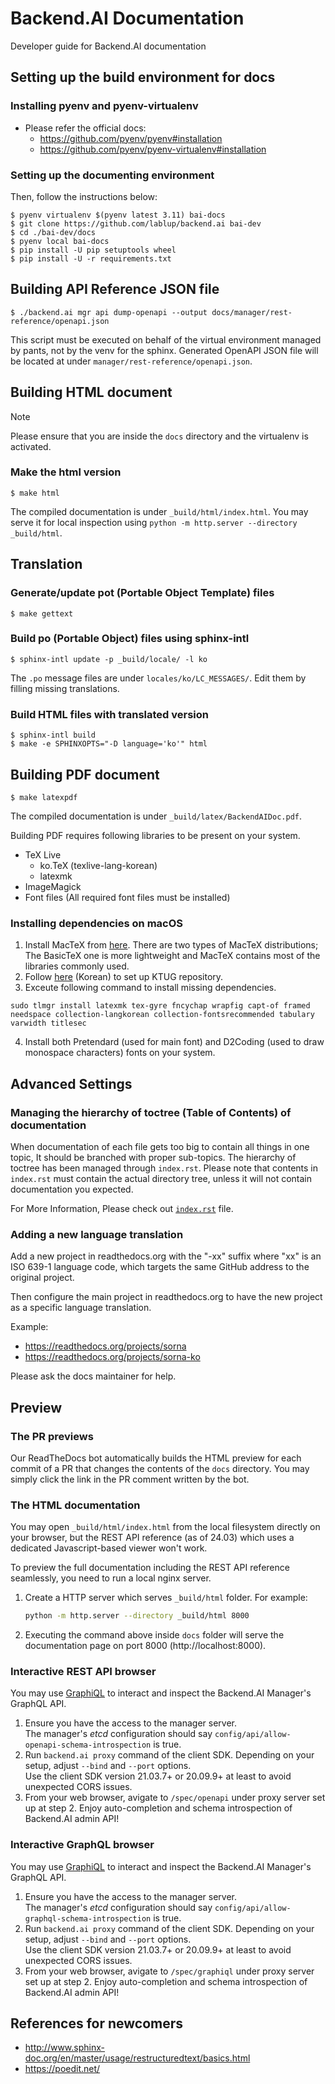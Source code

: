 # Backend.AI Documentation

Developer guide for Backend.AI documentation


## Setting up the build environment for docs

### Installing pyenv and pyenv-virtualenv

* Please refer the official docs:
  - https://github.com/pyenv/pyenv#installation
  - https://github.com/pyenv/pyenv-virtualenv#installation

### Setting up the documenting environment

Then, follow the instructions below:

```console
$ pyenv virtualenv $(pyenv latest 3.11) bai-docs
$ git clone https://github.com/lablup/backend.ai bai-dev
$ cd ./bai-dev/docs
$ pyenv local bai-docs
$ pip install -U pip setuptools wheel
$ pip install -U -r requirements.txt
```


## Building API Reference JSON file
```console
$ ./backend.ai mgr api dump-openapi --output docs/manager/rest-reference/openapi.json
```
This script must be executed on behalf of the virtual environment managed by pants, not by the venv for the sphinx.
Generated OpenAPI JSON file will be located at under `manager/rest-reference/openapi.json`.


## Building HTML document

> [!NOTE]
> Please ensure that you are inside the `docs` directory and the virtualenv is activated.

### Make the html version

```console
$ make html
```

The compiled documentation is under `_build/html/index.html`.
You may serve it for local inspection using `python -m http.server --directory _build/html`.


## Translation

### Generate/update pot (Portable Object Template) files

```console
$ make gettext
```

### Build po (Portable Object) files using sphinx-intl

```console
$ sphinx-intl update -p _build/locale/ -l ko
```

The `.po` message files are under `locales/ko/LC_MESSAGES/`.
Edit them by filling missing translations.

### Build HTML files with translated version

```console
$ sphinx-intl build
$ make -e SPHINXOPTS="-D language='ko'" html
```


## Building PDF document

```console
$ make latexpdf
```

The compiled documentation is under `_build/latex/BackendAIDoc.pdf`.

Building PDF requires following libraries to be present on your system.

* TeX Live
  - ko.TeX (texlive-lang-korean)
  - latexmk
* ImageMagick
* Font files (All required font files must be installed)

### Installing dependencies on macOS
1. Install MacTeX from [here](https://www.tug.org/mactex/). There are two types of MacTeX distributions; The BasicTeX one is more lightweight and MacTeX contains most of the libraries commonly used.
2. Follow [here](http://wiki.ktug.org/wiki/wiki.php/KtugPrivateRepository) (Korean) to set up KTUG repository.
3. Exceute following command to install missing dependencies.
```console
sudo tlmgr install latexmk tex-gyre fncychap wrapfig capt-of framed needspace collection-langkorean collection-fontsrecommended tabulary varwidth titlesec
```
4. Install both Pretendard (used for main font) and D2Coding (used to draw monospace characters) fonts on your system.


## Advanced Settings

### Managing the hierarchy of toctree (Table of Contents) of documentation

When documentation of each file gets too big to contain all things in one topic,
It should be branched with proper sub-topics.
The hierarchy of toctree has been managed through `index.rst`.
Please note that contents in `index.rst` must contain the actual directory tree, unless it will not contain documentation you expected.

For More Information, Please check out [`index.rst`](https://github.com/lablup/backend.ai/blob/main/docs/index.rst) file.

### Adding a new language translation

Add a new project in readthedocs.org with the "-xx" suffix
where "xx" is an ISO 639-1 language code, which targets
the same GitHub address to the original project.

Then configure the main project in readthedocs.org to have
the new project as a specific language translation.

Example:

* https://readthedocs.org/projects/sorna
* https://readthedocs.org/projects/sorna-ko

Please ask the docs maintainer for help.


## Preview

### The PR previews

Our ReadTheDocs bot automatically builds the HTML preview for each commit of a PR that changes
the contents of the `docs` directory.
You may simply click the link in the PR comment written by the bot.

### The HTML documentation

You may open `_build/html/index.html` from the local filesystem directly on your browser,
but the REST API reference (as of 24.03) which uses a dedicated Javascript-based viewer won't work.

To preview the full documentation including the REST API reference seamlessly, you need to run a local nginx server.

1. Create a HTTP server which serves `_build/html` folder. For example:
   ```bash
   python -m http.server --directory _build/html 8000
   ```
2. Executing the command above inside `docs` folder will serve the documentation page on port 8000 (http://localhost:8000).


### Interactive REST API browser

You may use [GraphiQL](https://github.com/graphql/graphiql/tree/main/packages/graphiql#graphiql)
to interact and inspect the Backend.AI Manager's GraphQL API.

1. Ensure you have the access to the manager server.  
   The manager's *etcd* configuration should say `config/api/allow-openapi-schema-introspection` is true.
2. Run `backend.ai proxy` command of the client SDK.  Depending on your setup, adjust `--bind` and `--port` options.  
   Use the client SDK version 21.03.7+ or 20.09.9+ at least to avoid unexpected CORS issues.
3. From your web browser, avigate to `/spec/openapi` under proxy server set up at step 2. 
   Enjoy auto-completion and schema introspection of Backend.AI admin API!

### Interactive GraphQL browser

You may use [GraphiQL](https://github.com/graphql/graphiql/tree/main/packages/graphiql#graphiql)
to interact and inspect the Backend.AI Manager's GraphQL API.

1. Ensure you have the access to the manager server.  
   The manager's *etcd* configuration should say `config/api/allow-graphql-schema-introspection` is true.
2. Run `backend.ai proxy` command of the client SDK.  Depending on your setup, adjust `--bind` and `--port` options.  
   Use the client SDK version 21.03.7+ or 20.09.9+ at least to avoid unexpected CORS issues.
3. From your web browser, avigate to `/spec/graphiql` under proxy server set up at step 2. 
   Enjoy auto-completion and schema introspection of Backend.AI admin API!


## References for newcomers

- http://www.sphinx-doc.org/en/master/usage/restructuredtext/basics.html
- https://poedit.net/
